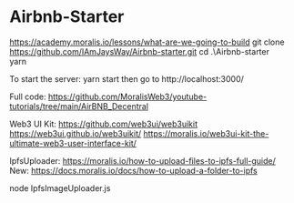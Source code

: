 # Airbnb-Starter
https://academy.moralis.io/lessons/what-are-we-going-to-build
git clone https://github.com/IAmJaysWay/Airbnb-starter.git
cd .\Airbnb-starter\
yarn

To start the server: yarn start  then go to http://localhost:3000/

Full code: https://github.com/MoralisWeb3/youtube-tutorials/tree/main/AirBNB_Decentral

Web3 UI Kit:
https://github.com/web3ui/web3uikit
https://web3ui.github.io/web3uikit/
https://moralis.io/web3ui-kit-the-ultimate-web3-user-interface-kit/


IpfsUploader:
https://moralis.io/how-to-upload-files-to-ipfs-full-guide/
New: https://docs.moralis.io/docs/how-to-upload-a-folder-to-ipfs

node IpfsImageUploader.js
